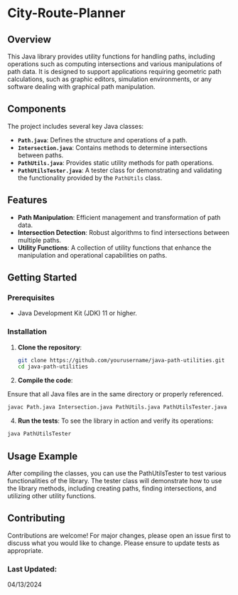 # City-Route-Planner

## Overview

This Java library provides utility functions for handling paths, including operations such as computing intersections and various manipulations of path data. It is designed to support applications requiring geometric path calculations, such as graphic editors, simulation environments, or any software dealing with graphical path manipulation.

## Components

The project includes several key Java classes:

- **`Path.java`**: Defines the structure and operations of a path.
- **`Intersection.java`**: Contains methods to determine intersections between paths.
- **`PathUtils.java`**: Provides static utility methods for path operations.
- **`PathUtilsTester.java`**: A tester class for demonstrating and validating the functionality provided by the `PathUtils` class.

## Features

- **Path Manipulation**: Efficient management and transformation of path data.
- **Intersection Detection**: Robust algorithms to find intersections between multiple paths.
- **Utility Functions**: A collection of utility functions that enhance the manipulation and operational capabilities on paths.

## Getting Started

### Prerequisites

- Java Development Kit (JDK) 11 or higher.

### Installation

1. **Clone the repository**:
   ```bash
   git clone https://github.com/yourusername/java-path-utilities.git
   cd java-path-utilities
   ```
   
2. **Compile the code**:

  Ensure that all Java files are in the same directory or properly referenced.
  ```bash
  javac Path.java Intersection.java PathUtils.java PathUtilsTester.java
  ```

4. **Run the tests**:
  To see the library in action and verify its operations:
  ```bash
  java PathUtilsTester
  ```

## Usage Example
After compiling the classes, you can use the PathUtilsTester to test various functionalities of the library. The tester class will demonstrate how to use the library methods, including creating paths, finding intersections, and utilizing other utility functions.

## Contributing
Contributions are welcome! For major changes, please open an issue first to discuss what you would like to change. Please ensure to update tests as appropriate.

### Last Updated:
04/13/2024
